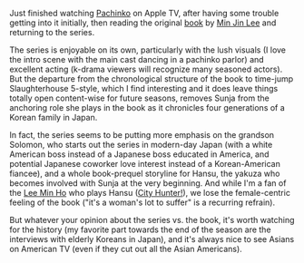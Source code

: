 Just finished watching [Pachinko](https://en.wikipedia.org/wiki/Pachinko_(TV_series)) on Apple TV, after having some trouble getting into it initially, then reading the original [book](https://en.wikipedia.org/wiki/Pachinko_(novel)) by [Min Jin Lee](https://en.wikipedia.org/wiki/Min_Jin_Lee) and returning to the series.

The series is enjoyable on its own, particularly with the lush visuals (I love the intro scene with the main cast dancing in a pachinko parlor) and excellent acting (k-drama viewers will recognize many seasoned actors). But the departure from the chronological structure of the book to time-jump Slaughterhouse 5-style, which I find interesting and it does leave things totally open content-wise for future seasons, removes Sunja from the anchoring role she plays in the book as it chronicles four generations of a Korean family in Japan.

In fact, the series seems to be putting more emphasis on the grandson Solomon, who starts out the series in modern-day Japan (with a white American boss instead of a Japanese boss educated in America, and potential Japanese coworker love interest instead of a Korean-American fiancee), and a whole book-prequel storyline for Hansu, the yakuza who becomes involved with Sunja at the very beginning. And while I'm a fan of the [Lee Min Ho](https://en.wikipedia.org/wiki/Lee_Min-ho) who plays Hansu ([City Hunter!](https://en.wikipedia.org/wiki/City_Hunter_(TV_series))), we lose the female-centric feeling of the book ("it's a woman's lot to suffer" is a recurring refrain).

But whatever your opinion about the series vs. the book, it's worth watching for the history (my favorite part towards the end of the season are the interviews with elderly Koreans in Japan), and it's always nice to see Asians on American TV (even if they cut out all the Asian Americans).
